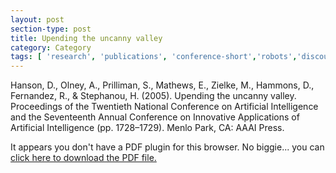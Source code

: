 ```yaml
---
layout: post
section-type: post
title: Upending the uncanny valley
category: Category
tags: [ 'research', 'publications', 'conference-short','robots','discourse','hardware','nlp','semantics' ]
---
```

Hanson, D., Olney, A., Prilliman, S., Mathews, E., Zielke, M., Hammons, D., Fernandez, R., & Stephanou, H. (2005). Upending the uncanny valley. Proceedings of the Twentieth National Conference on Artificial Intelligence and the Seventeenth Annual Conference on Innovative Applications of Artificial Intelligence (pp. 1728–1729). Menlo Park, CA: AAAI Press. 

<object data="http://umdrive.memphis.edu/aolney/public/publications/Upending%20the%20uncanny%20valley.pdf" type="application/pdf" width="100%" height="600px">
 
  <p>It appears you don't have a PDF plugin for this browser.
  No biggie... you can <a href="http://umdrive.memphis.edu/aolney/public/publications/Upending%20the%20uncanny%20valley.pdf">click here to
  download the PDF file.</a></p>
  
</object>
